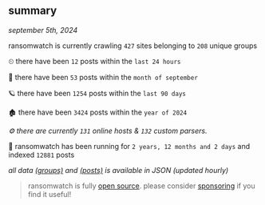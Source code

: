 
## summary
_september 5th, 2024_

ransomwatch is currently crawling `427` sites belonging to `208` unique groups

⏲ there have been `12` posts within the `last 24 hours`

🦈 there have been `53` posts within the `month of september`

🪐 there have been `1254` posts within the `last 90 days`

🏚 there have been `3424` posts within the `year of 2024`

_⚙️ there are currently `131` online hosts & `132` custom parsers._

🦕 ransomwatch has been running for `2 years, 12 months and 2 days` and indexed `12881` posts

_all data  [(groups)](http://ransomwhat.telemetry.ltd/groups) and [(posts)](http://ransomwhat.telemetry.ltd/posts) is available in JSON (updated hourly)_

> ransomwatch is fully [open source](https://github.com/joshhighet/ransomwatch#ransomwatch--). please consider [sponsoring](https://github.com/sponsors/joshhighet) if you find it useful!
